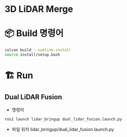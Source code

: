 <h1>3D LiDAR Merge</h1>

# 📦 Build 명령어

```bash
colcon build --symlink-install
source install/setup.bash
```

# 🏗️ Run

## Dual LiDAR Fusion

- 명령어

```bash
ros2 launch lidar_bringup dual_lidar_fusion.launch.py
```

- 파일 위치
lidar_bringup/dual_lidar_fusion.launch.py
